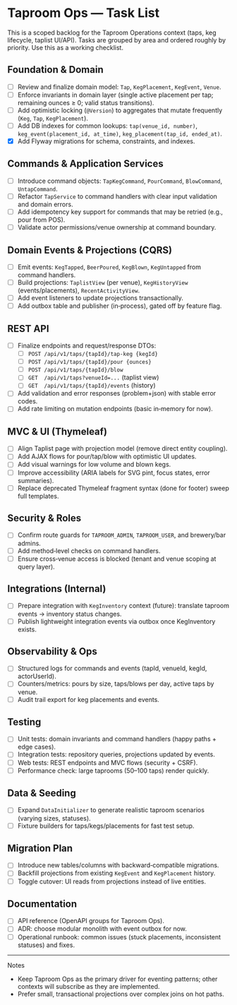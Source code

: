 # Taproom Ops — Task List

This is a scoped backlog for the Taproom Operations context (taps, keg lifecycle, taplist UI/API). Tasks are grouped by area and ordered roughly by priority. Use this as a working checklist.

## Foundation & Domain
- [ ] Review and finalize domain model: `Tap`, `KegPlacement`, `KegEvent`, `Venue`.
- [ ] Enforce invariants in domain layer (single active placement per tap; remaining ounces ≥ 0; valid status transitions).
- [ ] Add optimistic locking (`@Version`) to aggregates that mutate frequently (`Keg`, `Tap`, `KegPlacement`).
- [ ] Add DB indexes for common lookups: `tap(venue_id, number)`, `keg_event(placement_id, at_time)`, `keg_placement(tap_id, ended_at)`.
- [x] Add Flyway migrations for schema, constraints, and indexes.

## Commands & Application Services
- [ ] Introduce command objects: `TapKegCommand`, `PourCommand`, `BlowCommand`, `UntapCommand`.
- [ ] Refactor `TapService` to command handlers with clear input validation and domain errors.
- [ ] Add idempotency key support for commands that may be retried (e.g., pour from POS).
- [ ] Validate actor permissions/venue ownership at command boundary.

## Domain Events & Projections (CQRS)
- [ ] Emit events: `KegTapped`, `BeerPoured`, `KegBlown`, `KegUntapped` from command handlers.
- [ ] Build projections: `TaplistView` (per venue), `KegHistoryView` (events/placements), `RecentActivityView`.
- [ ] Add event listeners to update projections transactionally.
- [ ] Add outbox table and publisher (in‑process), gated off by feature flag.

## REST API
- [ ] Finalize endpoints and request/response DTOs:
  - [ ] `POST /api/v1/taps/{tapId}/tap-keg {kegId}`
  - [ ] `POST /api/v1/taps/{tapId}/pour {ounces}`
  - [ ] `POST /api/v1/taps/{tapId}/blow`
  - [ ] `GET  /api/v1/taps?venueId=...` (taplist view)
  - [ ] `GET  /api/v1/taps/{tapId}/events` (history)
- [ ] Add validation and error responses (problem+json) with stable error codes.
- [ ] Add rate limiting on mutation endpoints (basic in‑memory for now).

## MVC & UI (Thymeleaf)
- [ ] Align Taplist page with projection model (remove direct entity coupling).
- [ ] Add AJAX flows for pour/tap/blow with optimistic UI updates.
- [ ] Add visual warnings for low volume and blown kegs.
- [ ] Improve accessibility (ARIA labels for SVG pint, focus states, error summaries).
- [ ] Replace deprecated Thymeleaf fragment syntax (done for footer) sweep full templates.

## Security & Roles
- [ ] Confirm route guards for `TAPROOM_ADMIN`, `TAPROOM_USER`, and brewery/bar admins.
- [ ] Add method‑level checks on command handlers.
- [ ] Ensure cross‑venue access is blocked (tenant and venue scoping at query layer).

## Integrations (Internal)
- [ ] Prepare integration with `KegInventory` context (future): translate taproom events → inventory status changes.
- [ ] Publish lightweight integration events via outbox once KegInventory exists.

## Observability & Ops
- [ ] Structured logs for commands and events (tapId, venueId, kegId, actorUserId).
- [ ] Counters/metrics: pours by size, taps/blows per day, active taps by venue.
- [ ] Audit trail export for keg placements and events.

## Testing
- [ ] Unit tests: domain invariants and command handlers (happy paths + edge cases).
- [ ] Integration tests: repository queries, projections updated by events.
- [ ] Web tests: REST endpoints and MVC flows (security + CSRF).
- [ ] Performance check: large taprooms (50–100 taps) render quickly.

## Data & Seeding
- [ ] Expand `DataInitializer` to generate realistic taproom scenarios (varying sizes, statuses).
- [ ] Fixture builders for taps/kegs/placements for fast test setup.

## Migration Plan
- [ ] Introduce new tables/columns with backward‑compatible migrations.
- [ ] Backfill projections from existing `KegEvent` and `KegPlacement` history.
- [ ] Toggle cutover: UI reads from projections instead of live entities.

## Documentation
- [ ] API reference (OpenAPI groups for Taproom Ops).
- [ ] ADR: choose modular monolith with event outbox for now.
- [ ] Operational runbook: common issues (stuck placements, inconsistent statuses) and fixes.

---

Notes
- Keep Taproom Ops as the primary driver for eventing patterns; other contexts will subscribe as they are implemented.
- Prefer small, transactional projections over complex joins on hot paths.
